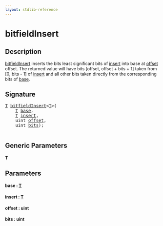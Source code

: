 ```yaml
---
layout: stdlib-reference
---
```


# bitfieldInsert

## Description

<span class='code'><a href="bitfieldinsert-8">bitfieldInsert</a></span> inserts the bits least significant bits of <span class='code'><a href="bitfieldinsert-8#decl-insert" class="code_param">insert</a></span> into base at <span class='code'><a href="bitfieldinsert-8#decl-offset" class="code_param">offset</a></span> offset.
The returned value will have bits [offset, offset + bits + 1] taken from [0, bits - 1] of <span class='code'><a href="bitfieldinsert-8#decl-insert" class="code_param">insert</a></span>
and all other bits taken directly from the corresponding bits of <span class='code'><a href="bitfieldinsert-8#decl-base" class="code_param">base</a></span>.




## Signature 

<pre>
<a href="bitfieldinsert-8#typeparam-T" class="code_type">T</a> <a href="bitfieldinsert-8">bitfieldInsert</a>&lt;<a href="bitfieldinsert-8#typeparam-T" class="code_type">T</a>&gt;(
    <a href="bitfieldinsert-8#typeparam-T" class="code_type">T</a> <a href="bitfieldinsert-8#decl-base" class="code_param">base</a>,
    <a href="bitfieldinsert-8#typeparam-T" class="code_type">T</a> <a href="bitfieldinsert-8#decl-insert" class="code_param">insert</a>,
    <span class="code_keyword">uint</span> <a href="bitfieldinsert-8#decl-offset" class="code_param">offset</a>,
    <span class="code_keyword">uint</span> <a href="bitfieldinsert-8#decl-bits" class="code_param">bits</a>);

</pre>

## Generic Parameters

####  <a id="typeparam-T"></a>T

## Parameters

####  <a id="decl-base"></a>base  : [T](bitfieldinsert-8#typeparam-T)
####  <a id="decl-insert"></a>insert  : [T](bitfieldinsert-8#typeparam-T)
####  <a id="decl-offset"></a>offset  : uint
####  <a id="decl-bits"></a>bits  : uint

